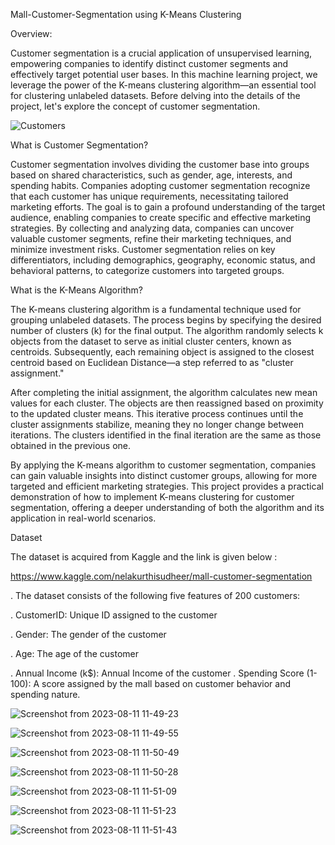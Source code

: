 Mall-Customer-Segmentation using K-Means Clustering

Overview:

Customer segmentation is a crucial application of unsupervised learning, empowering companies to identify distinct customer segments and effectively target potential user bases. In this machine learning project, we leverage the power of the K-means clustering algorithm—an essential tool for clustering unlabeled datasets. Before delving into the details of the project, let's explore the concept of customer segmentation.

![Customers](https://github.com/devotuoma/Mall-Customers-Segmentation/assets/94548340/82b1d968-06e4-4a1f-b44d-6cc8c3daf92a)

What is Customer Segmentation?

Customer segmentation involves dividing the customer base into groups based on shared characteristics, such as gender, age, interests, and spending habits. Companies adopting customer segmentation recognize that each customer has unique requirements, necessitating tailored marketing efforts. 
The goal is to gain a profound understanding of the target audience, enabling companies to create specific and effective marketing strategies. By collecting and analyzing data, companies can uncover valuable customer segments, refine their marketing techniques, and minimize investment risks.
Customer segmentation relies on key differentiators, including demographics, geography, economic status, and behavioral patterns, to categorize customers into targeted groups.

What is the K-Means Algorithm?

The K-means clustering algorithm is a fundamental technique used for grouping unlabeled datasets. The process begins by specifying the desired number of clusters (k) for the final output. The algorithm randomly selects k objects from the dataset to serve as initial cluster centers, known as centroids. Subsequently, each remaining object is assigned to the closest centroid based on Euclidean Distance—a step referred to as "cluster assignment."

After completing the initial assignment, the algorithm calculates new mean values for each cluster. The objects are then reassigned based on proximity to the updated cluster means. This iterative process continues until the cluster assignments stabilize, meaning they no longer change between iterations. The clusters identified in the final iteration are the same as those obtained in the previous one.

By applying the K-means algorithm to customer segmentation, companies can gain valuable insights into distinct customer groups, allowing for more targeted and efficient marketing strategies. This project provides a practical demonstration of how to implement K-means clustering for customer segmentation, offering a deeper understanding of both the algorithm and its application in real-world scenarios.



Dataset


The dataset is acquired from Kaggle and the link is given below :

https://www.kaggle.com/nelakurthisudheer/mall-customer-segmentation

 . The dataset consists of the following five features of 200 customers:

 . CustomerID: Unique ID assigned to the customer

 . Gender: The gender of the customer

 . Age: The age of the customer

 . Annual Income (k$): Annual Income of the customer
 . Spending Score (1-100): A score assigned by the mall based on customer behavior and spending nature.


 ![Screenshot from 2023-08-11 11-49-23](https://github.com/devotuoma/Mall-Customers-Segmentation/assets/94548340/c613eeb1-3195-48ae-82fe-49b86e30a9ab)


 ![Screenshot from 2023-08-11 11-49-55](https://github.com/devotuoma/Mall-Customers-Segmentation/assets/94548340/2b1b6ac4-d41a-413c-b9a6-c6491359eade)

 ![Screenshot from 2023-08-11 11-50-49](https://github.com/devotuoma/Mall-Customers-Segmentation/assets/94548340/10b784e0-6896-451f-bb6d-cc8d79d6a812)




![Screenshot from 2023-08-11 11-50-28](https://github.com/devotuoma/Mall-Customers-Segmentation/assets/94548340/e8737a25-ae20-4109-854e-a7da1b774fe8)



![Screenshot from 2023-08-11 11-51-09](https://github.com/devotuoma/Mall-Customers-Segmentation/assets/94548340/b38f7cd1-5557-4b4d-b456-b87bbf281bd6)


![Screenshot from 2023-08-11 11-51-23](https://github.com/devotuoma/Mall-Customers-Segmentation/assets/94548340/fc2e37a7-8b06-44d7-b6b0-e055b9020960)

![Screenshot from 2023-08-11 11-51-43](https://github.com/devotuoma/Mall-Customers-Segmentation/assets/94548340/16c0aaf8-01d0-4242-834c-718dae41ce63)


